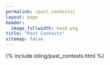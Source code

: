 ```yaml
---
permalink: /past_contests/
layout: page
header:
  image_fullwidth: head.png
title: "Past Contests"
sitemap: false
---
```

<!--
<div id="blog-index" class="row">
	<div class="small-12 columns">
		<dl class="accordion" data-accordion>
			{% assign counter = 1 %}
			{% for page in site.pages limit:100 %}
			{% if page.past_contest %}
			<dd class="accordion-navigation">
			<a href="#panel{{ counter }}">{% if page.subheadline %}{{ page.subheadline }} › {% endif %}<strong>{{ page.title }}</strong></a>
				<div id="panel{{ counter }}" class="content">
					{% if page.meta_description %}{{ page.meta_description | strip_html | escape }}{% elsif page.teaser %}{{ page.teaser | strip_html | escape }}{% endif %}
					<a href="{{ site.url }}{{ site.baseurl }}{{ page.url }}" title="Read {{ page.title | escape_once }}"><strong>{{ site.data.language.read_more }}</strong></a><br><br>
				</div>
			</dd>
			{% assign counter=counter | plus:1 %}
			{% endif %}
			{% endfor %}
		</dl>
	</div>
</div>
-->

{% include ioling/past_contests.html %}